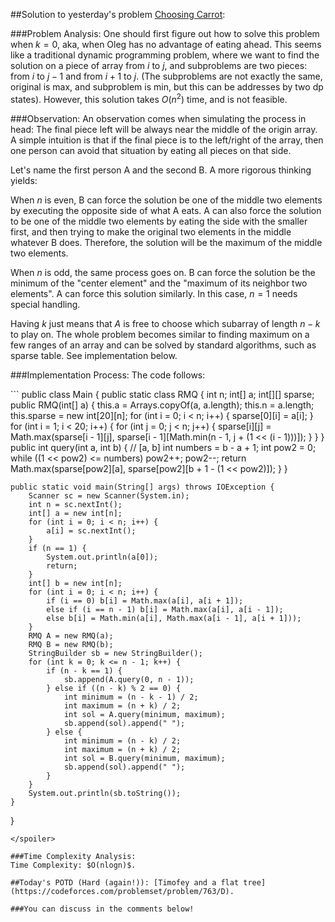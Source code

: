 ##Solution to yesterday's problem [Choosing Carrot](https://codeforces.com/problemset/problem/794/E):

###Problem Analysis:
One should first figure out how to solve this problem when $k = 0$, aka, when Oleg has no advantage of eating ahead. This seems like a traditional dynamic programming problem, where we want to find the solution on a piece of array from $i$ to $j$, and subproblems are two pieces: from $i$ to $j - 1$ and from $i + 1$ to $j$. (The subproblems are not exactly the same, original is max, and subproblem is min, but this can be addresses by two dp states). However, this solution takes $O(n^2)$ time, and is not feasible.

###Observation:
An observation comes when simulating the process in head: The final piece left will be always near the middle of the origin array. A simple intuition is that if the final piece is to the left/right of the array, then one person can avoid that situation by eating all pieces on that side.

Let's name the first person A and the second B. A more rigorous thinking yields:

When $n$ is even, B can force the solution be one of the middle two elements by executing the opposite side of what A eats. A can also force the solution to be one of the middle two elements by eating the side with the smaller first, and then trying to make the original two elements in the middle whatever B does. Therefore, the solution will be the maximum of the middle two elements.

When $n$ is odd, the same process goes on. B can force the solution be the minimum of the "center element" and the "maximum of its neighbor two elements". A can force this solution similarly. In this case, $n = 1$ needs special handling.

Having $k$ just means that $A$ is free to choose which subarray of length $n - k$ to play on. The whole problem becomes similar to finding maximum on a few ranges of an array and can be solved by standard algorithms, such as sparse table. See implementation below.

###Implementation Process:
The code follows:

<spoiler summary="Code(Java)">
```
public class Main {
    public static class RMQ {
        int n;
        int[] a;
        int[][] sparse;
        public RMQ(int[] a) {
            this.a = Arrays.copyOf(a, a.length);
            this.n = a.length;
            this.sparse = new int[20][n];
            for (int i = 0; i < n; i++) {
                sparse[0][i] = a[i];
            }
            for (int i = 1; i < 20; i++) {
                for (int j = 0; j < n; j++) {
                    sparse[i][j] = Math.max(sparse[i - 1][j], sparse[i - 1][Math.min(n - 1, j + (1 << (i - 1)))]);
                }
            }
        }
        public int query(int a, int b) { // [a, b]
            int numbers = b - a + 1;
            int pow2 = 0;
            while ((1 << pow2) <= numbers) pow2++;
            pow2--;
            return Math.max(sparse[pow2][a], sparse[pow2][b + 1 - (1 << pow2)]);
        }
    }

    public static void main(String[] args) throws IOException {
        Scanner sc = new Scanner(System.in);
        int n = sc.nextInt();
        int[] a = new int[n];
        for (int i = 0; i < n; i++) {
            a[i] = sc.nextInt();
        }
        if (n == 1) {
            System.out.println(a[0]);
            return;
        }
        int[] b = new int[n];
        for (int i = 0; i < n; i++) {
            if (i == 0) b[i] = Math.max(a[i], a[i + 1]);
            else if (i == n - 1) b[i] = Math.max(a[i], a[i - 1]);
            else b[i] = Math.min(a[i], Math.max(a[i - 1], a[i + 1]));
        }
        RMQ A = new RMQ(a);
        RMQ B = new RMQ(b);
        StringBuilder sb = new StringBuilder();
        for (int k = 0; k <= n - 1; k++) {
            if (n - k == 1) {
                sb.append(A.query(0, n - 1));
            } else if ((n - k) % 2 == 0) {
                int minimum = (n - k - 1) / 2;
                int maximum = (n + k) / 2;
                int sol = A.query(minimum, maximum);
                sb.append(sol).append(" ");
            } else {
                int minimum = (n - k) / 2;
                int maximum = (n + k) / 2;
                int sol = B.query(minimum, maximum);
                sb.append(sol).append(" ");
            }
        }
        System.out.println(sb.toString());
    }
}
```
</spoiler>

###Time Complexity Analysis:
Time Complexity: $O(nlogn)$.

##Today's POTD (Hard (again!)): [Timofey and a flat tree](https://codeforces.com/problemset/problem/763/D).

###You can discuss in the comments below!

